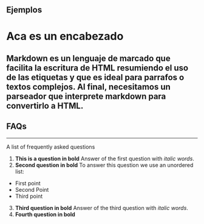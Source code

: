 ##  Ejemplos


# Aca es un encabezado

## Markdown es un lenguaje de marcado que facilita la escritura de HTML resumiendo el uso de las etiquetas y que es ideal para parrafos o textos complejos. Al final, necesitamos un parseador que interprete markdown para convertirlo a HTML.

## FAQs
***
A list of frequently asked questions
1. **This is a question in bold**
Answer of the first question with _italic words_. 
2. __Second question in bold__ 
To answer this question we use an unordered list:
* First point
* Second Point
* Third point
3. **Third question in bold**
Answer of the third question with *italic words*.
4. **Fourth question in bold**
